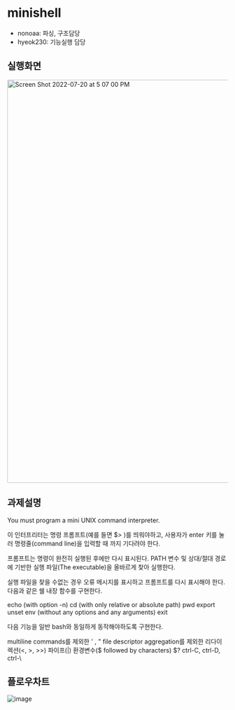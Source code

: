 # minishell
+ nonoaa: 파싱, 구조담당
+ hyeok230: 기능실행 담당

## 실행화면
<img width="921" alt="Screen Shot 2022-07-20 at 5 07 00 PM" src="https://user-images.githubusercontent.com/56538203/179931151-de8068cb-c3a5-4f23-bab5-003a1cfe14eb.png">

## 과제설명
You must program a mini UNIX command interpreter.

이 인터프리터는 명령 프롬프트(예를 들면 $> )를 띄워야하고, 사용자가 enter 키를 눌러 명령줄(command line)을 입력할 때 까지 기다려야 한다.

프롬프트는 명령이 완전히 실행된 후에만 다시 표시된다.
PATH 변수 및 상대/절대 경로에 기반한 실행 파일(The executable)을 올바르게 찾아 실행한다.

실행 파일을 찾을 수없는 경우 오류 메시지를 표시하고 프롬프트를 다시 표시해야 한다.
다음과 같은 쉘 내장 함수를 구현한다.

echo (with option -n)
cd (with only relative or absolute path)
pwd
export
unset
env (without any options and any arguments)
exit

다음 기능을 일반 bash와 동일하게 동작해야하도록 구현한다.

multiline commands를 제외한 ' , "
file descriptor aggregation를 제외한 리다이렉션(<, >, >>)
파이프(|)
환경변수($ followed by characters)
$?
ctrl-C, ctrl-D, ctrl-\

## 플로우차트
![image](https://user-images.githubusercontent.com/56538203/179931870-7008e656-ba92-4fc7-8eb6-933aff7a675e.png)
